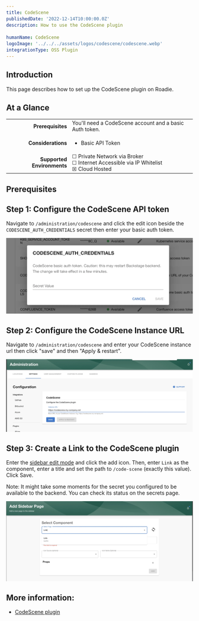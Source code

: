 ```yaml
---
title: CodeScene
publishedDate: '2022-12-14T10:00:00.0Z'
description: How to use the CodeScene plugin

humanName: CodeScene
logoImage: '../../../assets/logos/codescene/codescene.webp'
integrationType: OSS Plugin
---
```


## Introduction

This page describes how to set up the CodeScene plugin on Roadie.

## At a Glance
| | |
|---: | --- |
| **Prerequisites** | You'll need a CodeScene account and a basic Auth token. |
| **Considerations** | <ul><li>Basic API Token</li></ul> |
| **Supported Environments** | ☐ Private Network via Broker <br /> ☐ Internet Accessible via IP Whitelist <br /> ☒ Cloud Hosted |

## Prerequisites



## Step 1: Configure the CodeScene API token

Navigate to `/administration/codescene` and click the edit icon beside the `CODESCENE_AUTH_CREDENTIALS` secret then
enter your basic auth token.

![Set Auth](./credentials.webp)


## Step 2: Configure the CodeScene Instance URL

Navigate to `/administration/codescene` and enter your CodeScene instance url then click "save" and then "Apply & restart". 

![Set Config](./config.webp)

## Step 3: Create a Link to the CodeScene plugin

Enter the [sidebar edit mode](/docs/getting-started/updating-the-ui#updating-the-sidebar) and click the add icon. Then,
enter `Link` as the component, enter a title and set the path to `/code-scene` (exactly this value). Click Save.

Note: It might take some moments for the secret you configured to be available to the backend. You can check its status
on the secrets page.

![Create Link](./link.webp)

## More information:

* [CodeScene plugin](https://github.com/backstage/community-plugins/tree/main/workspaces/codescene/plugins/codescene)
